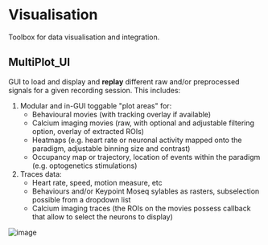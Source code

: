 # Visualisation
Toolbox for data visualisation and integration.

## MultiPlot_UI
GUI to load and display and **replay** different raw and/or preprocessed signals for a given recording session.
This includes:
1) Modular and in-GUI toggable "plot areas" for:
   - Behavioural movies (with tracking overlay if available)
   - Calcium imaging movies (raw, with optional and adjustable filtering option, overlay of extracted ROIs)  
   - Heatmaps (e.g. heart rate or neuronal activity mapped onto the paradigm, adjustable binning size and contrast)  
   - Occupancy map or trajectory, location of events within the paradigm (e.g. optogenetics stimulations)  
2) Traces data:  
   - Heart rate, speed, motion measure, etc  
   - Behaviours and/or Keypoint Moseq sylables as rasters, subselection possible from a dropdown list
   - Calcium imaging traces (the ROIs on the movies possess callback that allow to select the neurons to display)
  
![image](https://github.com/user-attachments/assets/dcd4444f-4b70-4c15-99a5-f2e0e13e7a95)


